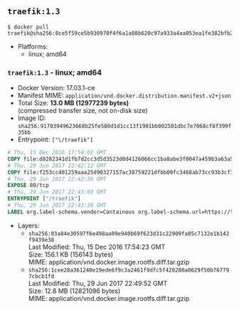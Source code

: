 ## `traefik:1.3`

```console
$ docker pull traefik@sha256:8ce5f59ce5b930970f4f6a1a08b620c97a933a4aa053ea1fe382bfb238f86f76
```

-	Platforms:
	-	linux; amd64

### `traefik:1.3` - linux; amd64

-	Docker Version: 17.03.1-ce
-	Manifest MIME: `application/vnd.docker.distribution.manifest.v2+json`
-	Total Size: **13.0 MB (12977239 bytes)**  
	(compressed transfer size, not on-disk size)
-	Image ID: `sha256:91703949623668b25fe580d1d1cc13f1901bb002501dbc7e7068cf8f399f35bb`
-	Entrypoint: `["\/traefik"]`

```dockerfile
# Thu, 15 Dec 2016 17:54:02 GMT
COPY file:d8282341d1fb7d2cc3d5d3523d0d4126066cc1ba8abe3f0047a459b3a63a5653 in /etc/ssl/certs/ 
# Thu, 29 Jun 2017 22:42:12 GMT
COPY file:f253cc401259aaa25d90327157ac38759221dfbb09fc3468ab73cc93b3cf3568 in / 
# Thu, 29 Jun 2017 22:42:36 GMT
EXPOSE 80/tcp
# Thu, 29 Jun 2017 22:43:03 GMT
ENTRYPOINT ["/traefik"]
# Thu, 29 Jun 2017 22:43:28 GMT
LABEL org.label-schema.vendor=Containous org.label-schema.url=https://traefik.io org.label-schema.name=Traefik org.label-schema.description=A modern reverse-proxy org.label-schema.version=v1.3.2 org.label-schema.docker.schema-version=1.0
```

-	Layers:
	-	`sha256:03a84e30597f6e498aa09e940b69f623d31c22909fa05c7132e1b142f9439e38`  
		Last Modified: Thu, 15 Dec 2016 17:54:23 GMT  
		Size: 156.1 KB (156143 bytes)  
		MIME: application/vnd.docker.image.rootfs.diff.tar.gzip
	-	`sha256:1cee28a361240e19ede6f9c3a2461f9dfc5f420280a0629f50b767797cbcb1fd`  
		Last Modified: Thu, 29 Jun 2017 22:49:52 GMT  
		Size: 12.8 MB (12821096 bytes)  
		MIME: application/vnd.docker.image.rootfs.diff.tar.gzip
